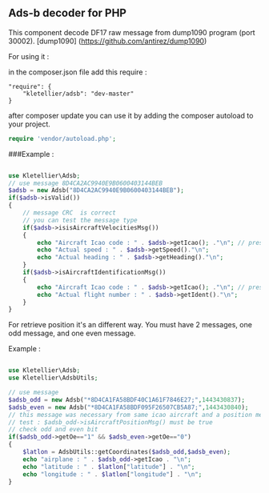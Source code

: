 ## Ads-b decoder for PHP

This component decode DF17 raw message from dump1090 program (port 30002).
[dump1090] (https://github.com/antirez/dump1090)

For using it : 

in the composer.json file add this require :

```
"require": {
    "kletellier/adsb": "dev-master"
}
```

after composer update you can use it by adding the composer autoload to your project.

```php 
require 'vendor/autoload.php';
```

###Example : 

```php 

use Kletellier\Adsb;
// use message 8D4CA2AC9940E9B0600403144BEB
$adsb = new Adsb("8D4CA2AC9940E9B0600403144BEB");
if($adsb->isValid())
{
    // message CRC  is correct
    // you can test the message type
    if($adsb->isisAircraftVelocitiesMsg())
    {
        echo "Aircraft Icao code : " . $adsb->getIcao(); ."\n"; // present in all messages
        echo "Actual speed : " . $adsb->getSpeed()."\n";
        echo "Actual heading : " . $adsb->getHeading()."\n";
    }
    if($adsb->isAircraftIdentificationMsg())
    {
        echo "Aircraft Icao code : " . $adsb->getIcao(); ."\n"; // present in all messages
        echo "Actual flight number : " . $adsb->getIdent()."\n";         
    }
}
```

For retrieve position it's an different way.
You must have 2 messages, one odd message, and one even message.

Example : 

```php 

use Kletellier\Adsb;
use Kletellier\AdsbUtils;

// use message 
$adsb_odd = new Adsb("*8D4CA1FA58BDF40C1A61F7846E27;",1443430837);
$adsb_even = new Adsb("*8D4CA1FA58BDF095F26507CB5A87;",1443430840);
// this message was necessary from same icao aircraft and a position message 
// test : $adsb_odd->isAircraftPositionMsg() must be true
// check odd and even bit 
if($adsb_odd->getOe=="1" && $adsb_even->getOe=="0")
{
    $latlon = AdsbUtils::getCoordinates($adsb_odd,$adsb_even);
    echo "airplane : " . $adsb_odd->getIcao . "\n";
    echo "latitude : " . $latlon["latitude"] . "\n";
    echo "longitude : " . $latlon["longitude"] . "\n";
}
  
```